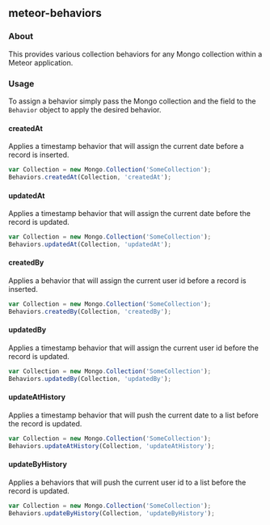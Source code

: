 ## meteor-behaviors
### About
This provides various collection behaviors for any Mongo collection within a Meteor application.

### Usage
To assign a behavior simply pass the Mongo collection and the field to the ```Behavior``` object to apply the desired behavior.
#### createdAt
Applies a timestamp behavior that will assign the current date before a record is inserted.

```javascript
var Collection = new Mongo.Collection('SomeCollection');
Behaviors.createdAt(Collection, 'createdAt');
```

#### updatedAt
Applies a timestamp behavior that will assign the current date before the record is updated.

```javascript
var Collection = new Mongo.Collection('SomeCollection');
Behaviors.updatedAt(Collection, 'updatedAt');
```

#### createdBy
Applies a behavior that will assign the current user id before a record is inserted.

```javascript
var Collection = new Mongo.Collection('SomeCollection');
Behaviors.createdBy(Collection, 'createdBy');
```

#### updatedBy
Applies a timestamp behavior that will assign the current user id before the record is updated.

```javascript
var Collection = new Mongo.Collection('SomeCollection');
Behaviors.updatedBy(Collection, 'updatedBy');
```

#### updateAtHistory
Applies a timestamp behavior that will push the current date to a list before the record is updated.

```javascript
var Collection = new Mongo.Collection('SomeCollection');
Behaviors.updateAtHistory(Collection, 'updateAtHistory');
```

#### updateByHistory
Applies a behaviors that will push the current user id to a list before the record is updated.

```javascript
var Collection = new Mongo.Collection('SomeCollection');
Behaviors.updateByHistory(Collection, 'updateByHistory');
```
